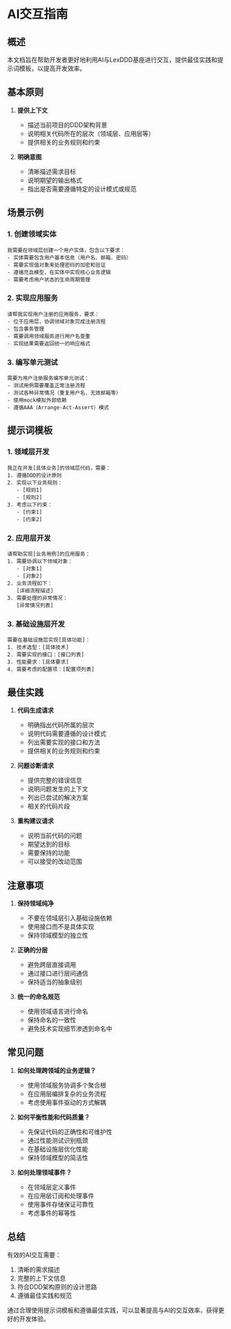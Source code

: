 # AI交互指南

## 概述

本文档旨在帮助开发者更好地利用AI与LexDDD基座进行交互，提供最佳实践和提示词模板，以提高开发效率。

## 基本原则

1. **提供上下文**
   - 描述当前项目的DDD架构背景
   - 说明相关代码所在的层次（领域层、应用层等）
   - 提供相关的业务规则和约束

2. **明确意图**
   - 清晰描述需求目标
   - 说明期望的输出格式
   - 指出是否需要遵循特定的设计模式或规范

## 场景示例

### 1. 创建领域实体

```
我需要在领域层创建一个用户实体，包含以下要求：
- 实体需要包含用户基本信息（用户名、邮箱、密码）
- 需要实现值对象来处理密码的加密和验证
- 遵循充血模型，在实体中实现核心业务逻辑
- 需要考虑用户状态的生命周期管理
```

### 2. 实现应用服务

```
请帮我实现用户注册的应用服务，要求：
- 位于应用层，协调领域对象完成注册流程
- 包含事务管理
- 需要调用领域服务进行用户名查重
- 实现结果需要返回统一的响应格式
```

### 3. 编写单元测试

```
需要为用户注册服务编写单元测试：
- 测试用例需要覆盖正常注册流程
- 测试各种异常情况（重复用户名、无效邮箱等）
- 使用mock模拟外部依赖
- 遵循AAA（Arrange-Act-Assert）模式
```

## 提示词模板

### 1. 领域层开发

```
我正在开发[具体业务]的领域层代码，需要：
1. 遵循DDD的设计原则
2. 实现以下业务规则：
   - [规则1]
   - [规则2]
3. 考虑以下约束：
   - [约束1]
   - [约束2]
```

### 2. 应用层开发

```
请帮助实现[业务用例]的应用服务：
1. 需要协调以下领域对象：
   - [对象1]
   - [对象2]
2. 业务流程如下：
   [详细流程描述]
3. 需要处理的异常情况：
   [异常情况列表]
```

### 3. 基础设施层开发

```
需要在基础设施层实现[具体功能]：
1. 技术选型：[具体技术]
2. 需要实现的接口：[接口列表]
3. 性能要求：[具体要求]
4. 需要考虑的配置项：[配置项列表]
```

## 最佳实践

1. **代码生成请求**
   - 明确指出代码所属的层次
   - 说明代码需要遵循的设计模式
   - 列出需要实现的接口和方法
   - 提供相关的业务规则和约束

2. **问题诊断请求**
   - 提供完整的错误信息
   - 说明问题发生的上下文
   - 列出已尝试的解决方案
   - 相关的代码片段

3. **重构建议请求**
   - 说明当前代码的问题
   - 期望达到的目标
   - 需要保持的功能
   - 可以接受的改动范围

## 注意事项

1. **保持领域纯净**
   - 不要在领域层引入基础设施依赖
   - 使用接口而不是具体实现
   - 保持领域模型的独立性

2. **正确的分层**
   - 避免跨层直接调用
   - 通过接口进行层间通信
   - 保持适当的抽象级别

3. **统一的命名规范**
   - 使用领域语言进行命名
   - 保持命名的一致性
   - 避免技术实现细节渗透到命名中

## 常见问题

1. **如何处理跨领域的业务逻辑？**
   - 使用领域服务协调多个聚合根
   - 在应用层编排复杂的业务流程
   - 考虑使用事件驱动的方式解耦

2. **如何平衡性能和代码质量？**
   - 先保证代码的正确性和可维护性
   - 通过性能测试识别瓶颈
   - 在基础设施层优化性能
   - 保持领域模型的简洁性

3. **如何处理领域事件？**
   - 在领域层定义事件
   - 在应用层订阅和处理事件
   - 使用事件存储保证可靠性
   - 考虑事件的幂等性

## 总结

有效的AI交互需要：
1. 清晰的需求描述
2. 完整的上下文信息
3. 符合DDD架构原则的设计思路
4. 遵循最佳实践和规范

通过合理使用提示词模板和遵循最佳实践，可以显著提高与AI的交互效率，获得更好的开发体验。